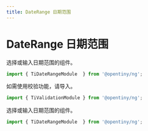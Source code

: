 ```yaml
---
title: DateRange 日期范围
---
```

# DateRange 日期范围

<div class="used-tiny">

选择或输入日期范围的组件。

```typescript
import { TiDateRangeModule  } from '@opentiny/ng';
```

如需使用校验功能，请导入。

```typescript
import { TiValidationModule } from '@opentiny/ng';
```

</div>

<div class="used-config">

选择或输入日期范围的组件。

```typescript
import { TiDateRangeModule  } from '@opentiny/ng';
```
</div>
